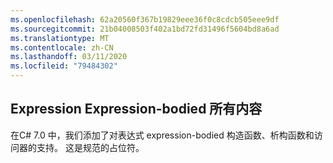 ```yaml
---
ms.openlocfilehash: 62a20560f367b19829eee36f0c8cdcb505eee9df
ms.sourcegitcommit: 21b04008503f402a1bd72fd31496f5604bd8a6ad
ms.translationtype: MT
ms.contentlocale: zh-CN
ms.lasthandoff: 03/11/2020
ms.locfileid: "79484302"
---
```

## <a name="expression-bodied-everything"></a>Expression Expression-bodied 所有内容

在C# 7.0 中，我们添加了对表达式 expression-bodied 构造函数、析构函数和访问器的支持。  这是规范的占位符。
